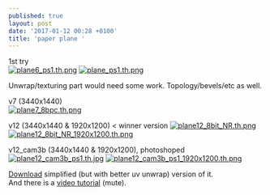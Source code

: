 ```yaml
---
published: true
layout: post
date: '2017-01-12 00:28 +0100'
title: 'paper plane '
---
```

1st try  
[![plane6_ps1.th.png](https://cdn.scrot.moe/images/2017/01/12/plane6_ps1.th.png)](https://cdn.scrot.moe/images/2017/01/12/plane6_ps1.png) 
[![plane_ps1.th.png](https://cdn.scrot.moe/images/2017/01/12/plane_ps1.th.png)](https://cdn.scrot.moe/images/2017/01/12/plane_ps1.png)

Unwrap/texturing part would need some work. Topology/bevels/etc as well.

v7 (3440x1440)  
[![plane7_8bpc.th.png](https://cdn.scrot.moe/images/2017/01/12/plane7_8bpc.th.png)](https://cdn.scrot.moe/images/2017/01/12/plane7_8bpc.png)

v12 (3440x1440 & 1920x1200) < winner version
[![plane12_8bit_NR.th.png](https://cdn.scrot.moe/images/2017/01/13/plane12_8bit_NR.th.png)](https://cdn.scrot.moe/images/2017/01/13/plane12_8bit_NR.png)
[![plane12_8bit_NR_1920x1200.th.png](https://cdn.scrot.moe/images/2017/01/13/plane12_8bit_NR_1920x1200.th.png)](https://cdn.scrot.moe/images/2017/01/13/plane12_8bit_NR_1920x1200.png)

v12_cam3b (3440x1440 & 1920x1200), photoshoped
[![plane12_cam3b_ps1.th.jpg](https://cdn.scrot.moe/images/2017/01/14/plane12_cam3b_ps1.th.jpg)](https://cdn.scrot.moe/images/2017/01/14/plane12_cam3b_ps1.jpg) 
[![plane12_cam3b_ps1_1920x1200.th.png](https://cdn.scrot.moe/images/2017/01/14/plane12_cam3b_ps1_1920x1200.th.png)](https://cdn.scrot.moe/images/2017/01/14/plane12_cam3b_ps1_1920x1200.png)

[Download]({{site.baseurl}}/blends/planeUV7.blend.zip) simplified (but with better uv unwrap) version of it.  
And there is a [video tutorial](https://youtu.be/SIFLTOvt60k) (mute).
